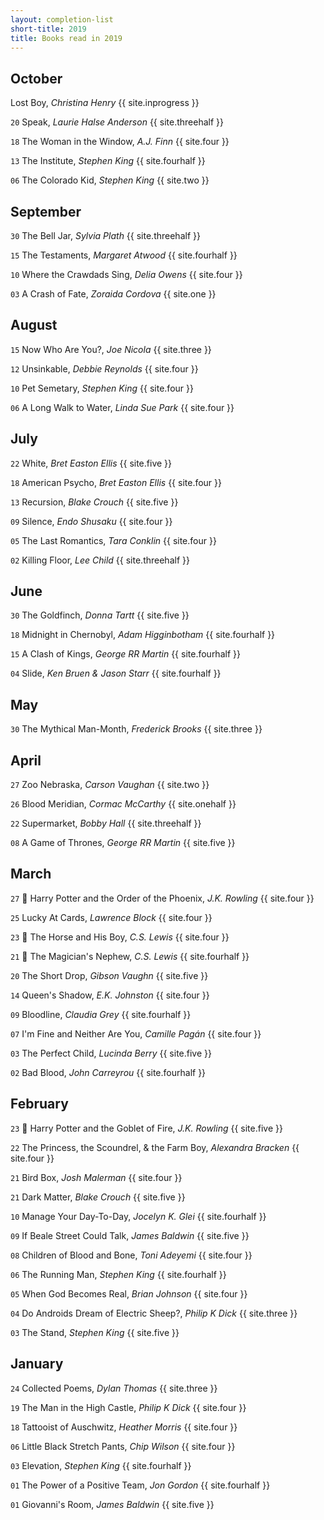 ```yaml
---
layout: completion-list
short-title: 2019
title: Books read in 2019
---
```

## October
Lost Boy, _Christina Henry_ {{ site.inprogress }}

`20` Speak, _Laurie Halse Anderson_ {{ site.threehalf }}

`18` The Woman in the Window,  _A.J. Finn_ {{ site.four }}

`13` The Institute, _Stephen King_ {{ site.fourhalf }}

`06` The Colorado Kid, _Stephen King_ {{ site.two }}

## September
`30` The Bell Jar, _Sylvia Plath_ {{ site.threehalf }}

`15` The Testaments, _Margaret Atwood_ {{ site.fourhalf }}

`10` Where the Crawdads Sing, _Delia Owens_ {{ site.four }}

`03` A Crash of Fate, _Zoraida Cordova_ {{ site.one }}

## August
`15` Now Who Are You?, _Joe Nicola_ {{ site.three }}

`12` Unsinkable, _Debbie Reynolds_ {{ site.four }}

`10` Pet Semetary, _Stephen King_ {{ site.four }}

`06` A Long Walk to Water, _Linda Sue Park_ {{ site.four }}

## July
`22` White, _Bret Easton Ellis_ {{ site.five }}

`18` American Psycho, _Bret Easton Ellis_ {{ site.four }}

`13` Recursion, _Blake Crouch_ {{ site.five }}

`09` Silence, _Endo Shusaku_ {{ site.four }}

`05` The Last Romantics, _Tara Conklin_ {{ site.four }}

`02` Killing Floor, _Lee Child_ {{ site.threehalf }}

## June
`30` The Goldfinch, _Donna Tartt_ {{ site.five }}

`18` Midnight in Chernobyl, _Adam Higginbotham_ {{ site.fourhalf }}

`15` A Clash of Kings, _George RR Martin_ {{ site.fourhalf }}

`04` Slide, _Ken Bruen & Jason Starr_ {{ site.fourhalf }}

## May
`30` The Mythical Man-Month, _Frederick Brooks_ {{ site.three }}

## April
`27` Zoo Nebraska, _Carson Vaughan_ {{ site.two }}

`26` Blood Meridian, _Cormac McCarthy_ {{ site.onehalf }}

`22` Supermarket, _Bobby Hall_ {{ site.threehalf }}

`08` A Game of Thrones, _George RR Martin_ {{ site.five }}

## March
`27` 🔁 Harry Potter and the Order of the Phoenix, _J.K. Rowling_ {{ site.four }}

`25` Lucky At Cards, _Lawrence Block_ {{ site.four }}

`23` 🔁 The Horse and His Boy, _C.S. Lewis_ {{ site.four }}

`21` 🔁 The Magician's Nephew, _C.S. Lewis_ {{ site.fourhalf }}

`20` The Short Drop, _Gibson Vaughn_ {{ site.five }}

`14` Queen's Shadow, _E.K. Johnston_ {{ site.four }}

`09` Bloodline, _Claudia Grey_ {{ site.fourhalf }}

`07` I'm Fine and Neither Are You, _Camille Pagán_ {{ site.four }}

`03` The Perfect Child, _Lucinda Berry_ {{ site.five }}

`02` Bad Blood, _John Carreyrou_ {{ site.fourhalf }}

## February
`23` 🔁 Harry Potter and the Goblet of Fire, _J.K. Rowling_ {{ site.five }}

`22` The Princess, the Scoundrel, & the Farm Boy, _Alexandra Bracken_ {{ site.four }}

`21` Bird Box, _Josh Malerman_ {{ site.four }}

`21` Dark Matter, _Blake Crouch_ {{ site.five }}

`10` Manage Your Day-To-Day, _Jocelyn K. Glei_ {{ site.fourhalf }}

`09` If Beale Street Could Talk, _James Baldwin_ {{ site.five }}

`08` Children of Blood and Bone, _Toni Adeyemi_ {{ site.four }}

`06` The Running Man, _Stephen King_ {{ site.fourhalf }}

`05` When God Becomes Real, _Brian Johnson_ {{ site.four }}

`04` Do Androids Dream of Electric Sheep?, _Philip K Dick_ {{ site.three }}

`03` The Stand, _Stephen King_ {{ site.five }}

## January
`24` Collected Poems, _Dylan Thomas_ {{ site.three }}

`19` The Man in the High Castle, _Philip K Dick_ {{ site.four }}

`18` Tattooist of Auschwitz, _Heather Morris_ {{ site.four }}

`06` Little Black Stretch Pants, _Chip Wilson_ {{ site.four }}

`03` Elevation, _Stephen King_ {{ site.fourhalf }}

`01` The Power of a Positive Team, _Jon Gordon_ {{ site.fourhalf }}

`01` Giovanni's Room, _James Baldwin_ {{ site.five }}

